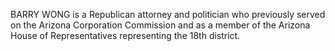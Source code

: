 BARRY WONG is a Republican attorney and politician who previously served on the Arizona Corporation Commission and as a member of the Arizona House of Representatives representing the 18th district.
